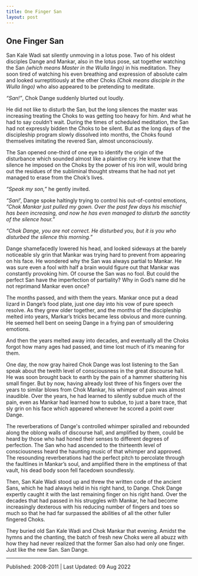 ```yaml
---
title: One Finger San
layout: post
---
```





## One Finger San

San Kale Wadi sat silently unmoving in a lotus pose. Two of his oldest disciples Dange and Mankar, also in the lotus pose, sat together watching the San *(which means Master in the Wulla lingo)* in his meditation. They soon tired of watching his even breathing and expression of absolute calm and looked surreptitiously at the other Choks *(Chok means disciple in the Wulla lingo)* who also appeared to be pretending to meditate.

*“San!”*, Chok Dange suddenly blurted out loudly.

He did not like to disturb the San, but the long silences the master was increasing treating the Choks to was getting too heavy for him. And what he had to say couldn’t wait. During the times of scheduled meditation, the San had not expressly bidden the Choks to be silent. But as the long days of the discipleship program slowly dissolved into months, the Choks found themselves imitating the revered San, almost unconsciously.

The San opened one-third of one eye to identify the origin of the disturbance which sounded almost like a plaintive cry. He knew that the silence he imposed on the Choks by the power of his iron will, would bring out the residues of the subliminal thought streams that he had not yet managed to erase from the Chok’s lives.

*“Speak my son,”* he gently invited.

*“San!*’, Dange spoke haltingly trying to control his out-of-control emotions, *”Chok Mankar just pulled my gown. Over the past few days his mischief has been increasing, and now he has even managed to disturb the sanctity of the silence hour.”*

*“Chok Dange, you are not correct. He disturbed you, but it is you who disturbed the silence this morning.”*
  
Dange shamefacedly lowered his head, and looked sideways at the barely noticeable sly grin that Mankar was trying hard to prevent from appearing on his face. He wondered why the San was always partial to Mankar. He was sure even a fool with half a brain would figure out that Mankar was constantly provoking him. Of course the San was no fool. But could the perfect San have the imperfection of partiality? Why in God’s name did he not reprimand Mankar even once?

The months passed, and with them the years. Mankar once put a dead lizard in Dange’s food plate, just one day into his vow of pure speech resolve. As they grew older together, and the months of the discipleship melted into years, Markar’s tricks became less obvious and more cunning. He seemed hell bent on seeing Dange in a frying pan of smouldering emotions.

And then the years melted away into decades, and eventually all the Choks forgot how many ages had passed, and time lost much of it’s meaning for them. 

One day, the now gray haired Chok Dange was lost listening to the San speak about the twelth level of consciousness in the great discourse hall. He was soon brought back to earth by the pain of a hammer shattering his small finger. But by now, having already lost three of his fingers over the years to similar blows from Chok Mankar, his whimper of pain was almost inaudible. Over the years, he had learned to silently subdue much of the pain, even as Mankar had learned how to subdue, to just a bare trace, that sly grin on his face which appeared whenever he scored a point over Dange.

The reverberations of Dange's controlled whimper spiralled and rebounded along the oblong walls of discourse hall, and amplified by them, could be heard by those who had honed their senses to different degrees of perfection. The San who had ascended to the thirteenth level of consciousness heard the haunting music of that whimper and approved. The resounding reverberations had the perfect pitch to percolate through the  faultlines in Mankar’s soul, and amplified there in the emptiness of that vault, his dead body soon fell facedown soundlessly.

Then, San Kale Wadi stood up and threw the written code of the ancient Sans, which he had always held in his right hand, to Dange. Chok Dange expertly caught it with the last remaining finger on his right hand. Over the decades that had passed in his struggles with Mankar, he had become increasingly dexterous with his reducing number of fingers and toes so much so that he had far surpassed the abilities of all the other fuller fingered Choks.

They buried old San Kale Wadi and Chok Mankar that evening. Amidst the hymns and the chanting, the batch of fresh new Choks were all abuzz with how they had never realized that the former San also had only one finger. Just like the new San. San Dange.

---------------------

Published: 2008-2011 \| Last Updated: 09 Aug 2022


